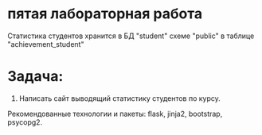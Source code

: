 # пятая лабораторная работа

Статистика студентов хранится в БД "student" схеме "public" в таблице "achievement_student"

# Задача:
1. Написать сайт выводящий статистику студентов по курсу.

Рекомендованные технологии и пакеты: flask, jinja2, bootstrap, psycopg2.